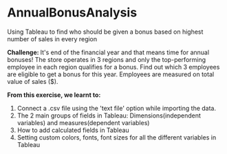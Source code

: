 # AnnualBonusAnalysis
Using Tableau to find who should be given a bonus based on highest number of sales in every region

<b> Challenge: </b>
It's end of the financial year and that means time for annual bonuses!
The store operates in 3 regions and only the top-performing employee in each region qualifies for a bonus.
Find out which 3 employees are eligible to get a bonus for this year.
Employees are measured on total value of sales ($).

<b>From this exercise, we learnt to:</b>
1. Connect a .csv file using the 'text file' option while importing the data.
2. The 2 main groups of fields in Tableau: Dimensions(independent variables) and measures(dependent variables)
3. How to add calculated fields in Tableau
4. Setting custom colors, fonts, font sizes for all the different variables in Tableau

